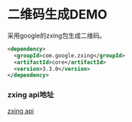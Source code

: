 # 二维码生成DEMO

采用google的zxing包生成二维码。

```xml
<dependency>
  <groupId>com.google.zxing</groupId>
  <artifactId>core</artifactId>
  <version>3.3.0</version>
</dependency>
```

### zxing api地址
[zxing api](https://zxing.github.io/zxing/apidocs/com/google/zxing/package-summary.html)

